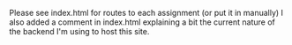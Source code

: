 Please see index.html for routes to each assignment (or put it in manually) I also added a comment in index.html explaining a bit the current nature of the backend I'm using to host this site.
